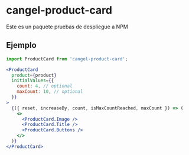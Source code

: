 # cangel-product-card

Este es un paquete pruebas de despliegue a NPM

## Ejemplo

```jsx
import ProductCard from 'cangel-product-card';
```

```jsx
<ProductCard
  product={product}
  initialValues={{
    count: 4, // optional
    maxCount: 10, // optional
  }}
>
  {({ reset, increaseBy, count, isMaxCountReached, maxCount }) => (
    <>
      <ProductCard.Image />
      <ProductCard.Title />
      <ProductCard.Buttons />
    </>
  )}
</ProductCard>
```
